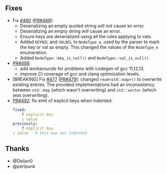 ## Fixes

- Fix [#480](https://github.com/biojppm/rapidyaml/issues/480) ([PR#489](https://github.com/biojppm/rapidyaml/pull/489)):
  - Deserializing an empty quoted string *will not* cause an error.
  - Deserializing an empty string *will* cause an error.
  - Ensure keys are deserialized using all the rules applying to vals.
  - Added `KEYNIL` and `VALNIL` to `NodeType_e`, used by the parser to mark the key or val as empty. This changed the values of the `NodeType_e` enumeration.
  - Added `NodeType::key_is_null()` and `NodeType::val_is_null()`.
- [PR#488](https://github.com/biojppm/rapidyaml/pull/488):
  - add workarounds for problems with codegen of gcc 11,12,13.
  - improve CI coverage of gcc and clang optimization levels.
- [BREAKING] Fix [#477](https://github.com/biojppm/rapidyaml/issues/477) ([PR#479](https://github.com/biojppm/rapidyaml/pull/479)): changed `read<std::map>()` to overwrite existing entries. The provided implementations had an inconsistency between `std::map` (which wasn't overwriting) and `std::vector` (which *was* overwriting).
- [PR#492](https://github.com/biojppm/rapidyaml/pull/492): fix emit of explicit keys when indented:
  ```yaml
  fixed:
      ? explicit key
      : value
  previously:
      ? explicit key
  : value   # this was not indented
  ```


## Thanks

- @Delian0
- @perlpunk
